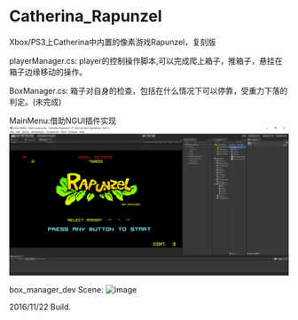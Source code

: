 # Catherina_Rapunzel
Xbox/PS3上Catherina中内置的像素游戏Rapunzel，复刻版

playerManager.cs:
  player的控制操作脚本,可以完成爬上箱子，推箱子，悬挂在箱子边缘移动的操作。
  
BoxManager.cs:
  箱子对自身的检查，包括在什么情况下可以停靠，受重力下落的判定。(未完成)

MainMenu:借助NGUI插件实现
![image](Preview/MainMenu.png)

box_manager_dev Scene:
![image](Catherina_Rapunzel/Preview/Test_Mission.png?raw=true)

2016/11/22 Build.
